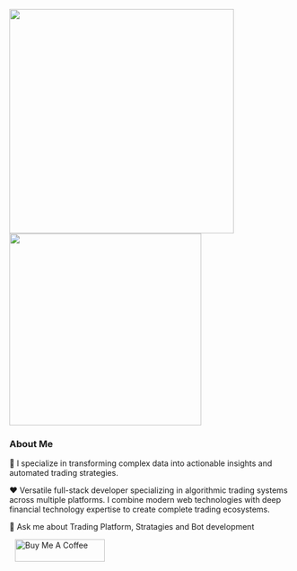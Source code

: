 <p align="start">
  <img src="https://github-readme-stats-pixelwhizs-projects.vercel.app/api?username=pixelwhiz&theme=darcula&hide_border=true&include_all_commits=true&count_private=true&show_icons=true" width="400" />
  <img src="https://github-readme-stats-sigma-five.vercel.app/api/top-langs?username=pixelwhiz&theme=darcula&show_icons=true&hide_border=true&locale=en&layout=compact" width="342" />
</p>

### About Me

👯 I specialize in transforming complex data into actionable insights and automated trading strategies.

❤ Versatile full-stack developer specializing in algorithmic trading systems across multiple platforms. I combine modern web technologies with deep financial technology expertise to create complete trading ecosystems.

💬 Ask me about Trading Platform, Stratagies and Bot development



<a href="https://www.buymeacoffee.com/daffaxcl" target="_blank"><img src="https://cdn.buymeacoffee.com/buttons/v2/default-yellow.png" alt="Buy Me A Coffee" height="40px" width="160px" style="margin-left: 10px" ></a>
